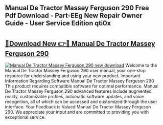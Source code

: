 ## Manual De Tractor Massey Ferguson 290 Free Pdf Download - Part-EEg New Repair Owner Guide - User Service Edition qti0x

# <h2><a href="http://bc97071.oget.top/?id=Manual+De+Tractor+Massey+Ferguson+290">🔗Download New 👉🔴 Manual De Tractor Massey Ferguson 290</a></h2>

[![Manual De Tractor Massey Ferguson 290 new download](https://i.imgur.com/5g1atiW.png)](http://bc97071.oget.top/?id=Manual+De+Tractor+Massey+Ferguson+290)
Welcome to the Manual De Tractor Massey Ferguson 290 user manual, your one-stop resource for understanding and using your new product. Important Information Regarding Software Manual De Tractor Massey Ferguson 290 This product requires compatible software for optimal performance. Manual De Tractor Massey Ferguson 290 advanced features include augmented reality, customizable profiles, automatic software updates, and voice recognition, all of which can be accessed and customized through the user interface. Your Feedback is Valued Manual De Tractor Massey Ferguson 290. We appreciate your input and are committed to providing you with exceptional service.
